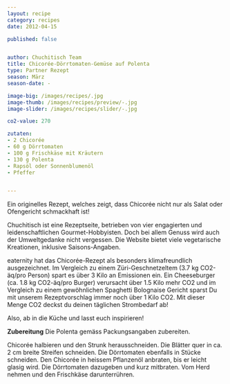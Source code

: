 ```yaml
---
layout: recipe
category: recipes
date: 2012-04-15

published: false


author: Chuchitisch Team
title: Chicorée-Dörrtomaten-Gemüse auf Polenta
type: Partner Rezept
season: März
season-date: -

image-big: /images/recipes/.jpg
image-thumb: /images/recipes/preview/-.jpg
image-slider: /images/recipes/slider/-.jpg

co2-value: 270

zutaten:
- 2 Chicorée 
- 60 g Dörrtomaten 
- 100 g Frischkäse mit Kräutern 
- 130 g Polenta 
- Rapsöl oder Sonnenblumenöl
- Pfeffer


---
```

Ein originelles Rezept, welches zeigt, dass Chicorée nicht nur als Salat oder Ofengericht schmackhaft ist!
 
Chuchitisch ist eine Rezeptseite, betrieben von vier engagierten und leidenschaftlichen Gourmet-Hobbyisten. Doch bei allem Genuss wird auch der Umweltgedanke nicht vergessen. Die Website bietet viele vegetarische Kreationen, inklusive Saisons-Angaben.
 
eaternity hat das Chicorée-Rezept als besonders klimafreundlich ausgezeichnet. Im Vergleich zu einem Züri-Geschnetzeltem (3.7 kg CO2-äq/pro Person) spart es über 3 Kilo an Emissionen ein. Ein Cheeseburger (ca. 1.8 kg CO2-äq/pro Burger) verursacht über 1.5 Kilo mehr CO2 und im Vergleich zu einem gewöhnlichen Spaghetti Bolognaise Gericht sparst Du mit unserem Rezeptvorschlag immer noch über 1 Kilo CO2. Mit dieser Menge CO2 deckst du deinen täglichen Strombedarf ab! 
 
Also, ab in die Küche und lasst euch inspirieren!


**Zubereitung**
Die Polenta gemäss Packungsangaben zubereiten. 
 
Chicorée halbieren und den Strunk herausschneiden. Die Blätter quer in ca. 2 cm breite Streifen schneiden. Die Dörrtomaten ebenfalls in Stücke schneiden. Den Chicorée in heissem Pflanzenöl anbraten, bis er leicht glasig wird. Die Dörrtomaten dazugeben und kurz mitbraten. Vom Herd nehmen und den Frischkäse darunterrühren. 
